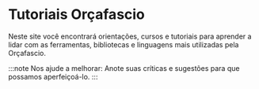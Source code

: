 # Tutoriais Orçafascio

Neste site você encontrará orientações, cursos e tutoriais para aprender a lidar com as ferramentas, bibliotecas e linguagens mais utilizadas pela Orçafascio.

:::note Nos ajude a melhorar:
Anote suas críticas e sugestões para que possamos aperfeiçoá-lo.
:::

